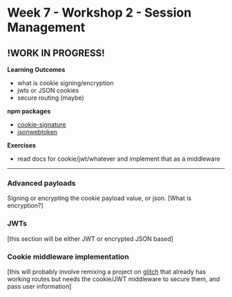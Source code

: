 # Week 7 - Workshop 2 - Session Management

## !WORK IN PROGRESS!

__Learning Outcomes__

- what is cookie signing/encryption
- jwts or JSON cookies
- secure routing (maybe)

__npm packages__
- [cookie-signature](http://npmjs.com/package/cookie-signature)
- [jsonwebtoken](https://www.npmjs.com/package/jsonwebtoken)

__Exercises__

- read docs for cookie/jwt/whatever and implement that as a middleware

---

### Advanced payloads
Signing or encrypting the cookie payload value, or json. [What is encryption?]

### JWTs
[this section will be either JWT or encrypted JSON based]

### Cookie middleware implementation
[this will probably involve remixing a project on [glitch](https://glitch.com/) that already has working routes but needs the cookie/JWT middleware to secure them, and pass user information]
